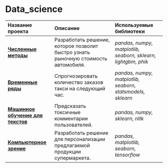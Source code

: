 # Data_science
| Название проекта | Описание | Используемые библиотеки | 
| :---------------------- | :---------------------- | :---------------------- |
|[<b>Численные методы</b>](https://github.com/AlexPuaro/Data_science/tree/main/%D0%A7%D0%B8%D1%81%D0%BB%D0%B5%D0%BD%D0%BD%D1%8B%D0%B5%20%D0%BC%D0%B5%D1%82%D0%BE%D0%B4%D1%8B)|Разработать решение, которое позволит быстро узнать рыночную стоимость автомобиля.|*pandas, numpy, matplotlib, seaborn, sklearn, lightgbm, phik*
|[<b>Временные ряды</b>](https://github.com/AlexPuaro/Data_science/tree/main/%D0%92%D1%80%D0%B5%D0%BC%D0%B5%D0%BD%D0%BD%D1%8B%D0%B5%20%D1%80%D1%8F%D0%B4%D1%8B)|Cпрогнозировать количество заказов такси на следующий час.|*pandas, numpy, matplotlib, seaborn, statsmodels, sklearn*
|[<b>Машинное обучение для текстов</b>](https://github.com/AlexPuaro/Data_science/tree/main/%D0%9C%D0%B0%D1%88%D0%B8%D0%BD%D0%BD%D0%BE%D0%B5%20%D0%BE%D0%B1%D1%83%D1%87%D0%B5%D0%BD%D0%B8%D0%B5%20%D0%B4%D0%BB%D1%8F%20%D1%82%D0%B5%D0%BA%D1%81%D1%82%D0%BE%D0%B2)|Предсказать токсичные комментарии пользователей.|*pandas, numpy, sklearn, nltk*
|[<b>Компьютерное зрение</b>](https://github.com/AlexPuaro/Data_science/tree/main/%D0%9A%D0%BE%D0%BC%D0%BF%D1%8C%D1%8E%D1%82%D0%B5%D1%80%D0%BD%D0%BE%D0%B5%20%D0%B7%D1%80%D0%B5%D0%BD%D0%B8%D0%B5)|Разработать решение для персонализации предлагаемой продукции супермаркета.|*pandas, matplotlib, seaborn, tensorflow*
